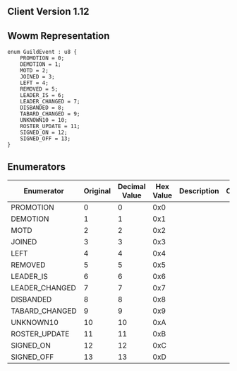 ## Client Version 1.12

## Wowm Representation
```rust,ignore
enum GuildEvent : u8 {
    PROMOTION = 0;    
    DEMOTION = 1;    
    MOTD = 2;    
    JOINED = 3;    
    LEFT = 4;    
    REMOVED = 5;    
    LEADER_IS = 6;    
    LEADER_CHANGED = 7;    
    DISBANDED = 8;    
    TABARD_CHANGED = 9;    
    UNKNOWN10 = 10;    
    ROSTER_UPDATE = 11;    
    SIGNED_ON = 12;    
    SIGNED_OFF = 13;    
}

```
## Enumerators
| Enumerator | Original | Decimal Value | Hex Value | Description | Comment |
| --------- | -------- | ------------- | --------- | ----------- | ------- |
| PROMOTION | 0 | 0 | 0x0 |  |  |
| DEMOTION | 1 | 1 | 0x1 |  |  |
| MOTD | 2 | 2 | 0x2 |  |  |
| JOINED | 3 | 3 | 0x3 |  |  |
| LEFT | 4 | 4 | 0x4 |  |  |
| REMOVED | 5 | 5 | 0x5 |  |  |
| LEADER_IS | 6 | 6 | 0x6 |  |  |
| LEADER_CHANGED | 7 | 7 | 0x7 |  |  |
| DISBANDED | 8 | 8 | 0x8 |  |  |
| TABARD_CHANGED | 9 | 9 | 0x9 |  |  |
| UNKNOWN10 | 10 | 10 | 0xA |  |  |
| ROSTER_UPDATE | 11 | 11 | 0xB |  |  |
| SIGNED_ON | 12 | 12 | 0xC |  |  |
| SIGNED_OFF | 13 | 13 | 0xD |  |  |
